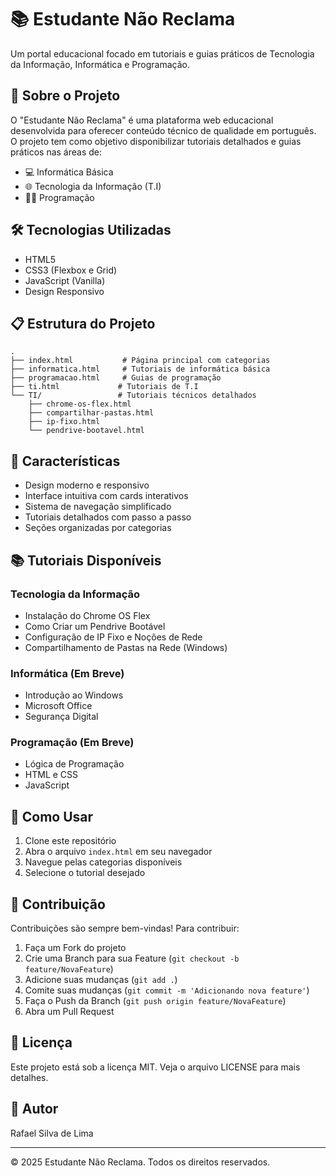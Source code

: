 # 📚 Estudante Não Reclama

Um portal educacional focado em tutoriais e guias práticos de Tecnologia da Informação, Informática e Programação.

## 🎯 Sobre o Projeto

O "Estudante Não Reclama" é uma plataforma web educacional desenvolvida para oferecer conteúdo técnico de qualidade em português. O projeto tem como objetivo disponibilizar tutoriais detalhados e guias práticos nas áreas de:

- 💻 Informática Básica
- 🌐 Tecnologia da Informação (T.I)
- 👨‍💻 Programação

## 🛠️ Tecnologias Utilizadas

- HTML5
- CSS3 (Flexbox e Grid)
- JavaScript (Vanilla)
- Design Responsivo

## 📋 Estrutura do Projeto

```
.
├── index.html           # Página principal com categorias
├── informatica.html     # Tutoriais de informática básica
├── programacao.html     # Guias de programação
├── ti.html             # Tutoriais de T.I
└── TI/                 # Tutoriais técnicos detalhados
    ├── chrome-os-flex.html
    ├── compartilhar-pastas.html
    ├── ip-fixo.html
    └── pendrive-bootavel.html
```

## 🎨 Características

- Design moderno e responsivo
- Interface intuitiva com cards interativos
- Sistema de navegação simplificado
- Tutoriais detalhados com passo a passo
- Seções organizadas por categorias

## 📚 Tutoriais Disponíveis

### Tecnologia da Informação
- Instalação do Chrome OS Flex
- Como Criar um Pendrive Bootável
- Configuração de IP Fixo e Noções de Rede
- Compartilhamento de Pastas na Rede (Windows)

### Informática (Em Breve)
- Introdução ao Windows
- Microsoft Office
- Segurança Digital

### Programação (Em Breve)
- Lógica de Programação
- HTML e CSS
- JavaScript

## 🚀 Como Usar

1. Clone este repositório
2. Abra o arquivo `index.html` em seu navegador
3. Navegue pelas categorias disponíveis
4. Selecione o tutorial desejado

## 🤝 Contribuição

Contribuições são sempre bem-vindas! Para contribuir:

1. Faça um Fork do projeto
2. Crie uma Branch para sua Feature (`git checkout -b feature/NovaFeature`)
3. Adicione suas mudanças (`git add .`)
4. Comite suas mudanças (`git commit -m 'Adicionando nova feature'`)
5. Faça o Push da Branch (`git push origin feature/NovaFeature`)
6. Abra um Pull Request

## 📝 Licença

Este projeto está sob a licença MIT. Veja o arquivo LICENSE para mais detalhes.

## 👤 Autor

Rafael Silva de Lima

---

© 2025 Estudante Não Reclama. Todos os direitos reservados.